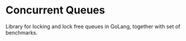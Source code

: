 # Concurrent Queues
Library for locking and lock free queues in GoLang, together with set of benchmarks.
